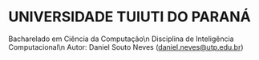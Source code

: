 # UNIVERSIDADE TUIUTI DO PARANÁ
Bacharelado em Ciência da Computação\n
Disciplina de Inteligência Computacional\n
Autor: Daniel Souto Neves (daniel.neves@utp.edu.br)
